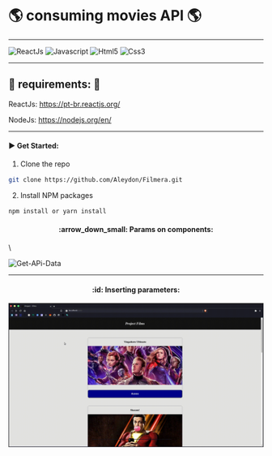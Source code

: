 # :earth_americas: consuming movies API :earth_americas:

---

![ReactJs](https://img.shields.io/badge/React-20232A?style=for-the-badge&logo=react&logoColor=61DAFB)
![Javascript](https://img.shields.io/badge/JavaScript-323330?style=for-the-badge&logo=javascript&logoColor=F7DF1E)
![Html5](https://img.shields.io/badge/HTML5-E34F26?style=for-the-badge&logo=html5&logoColor=white)
![Css3](https://img.shields.io/badge/CSS3-1572B6?style=for-the-badge&logo=css3&logoColor=white)

---

## :pushpin: requirements: :pushpin:

ReactJs: https://pt-br.reactjs.org/

NodeJs: https://nodejs.org/en/


---
#### :arrow_forward:   Get Started: 

  1. Clone the repo
   ```sh
   git clone https://github.com/Aleydon/Filmera.git
   ```
  2. Install NPM packages
   ```sh
   npm install or yarn install
   ```



<h4 align="center">:arrow_down_small:   Params on components: </h4>\


![Get-APi-Data](gifUploads/get-api.gif)  


---  


<h4 align="center">:id:   Inserting parameters:</h4> 


![Params-APi](gifUploads/params.gif)
